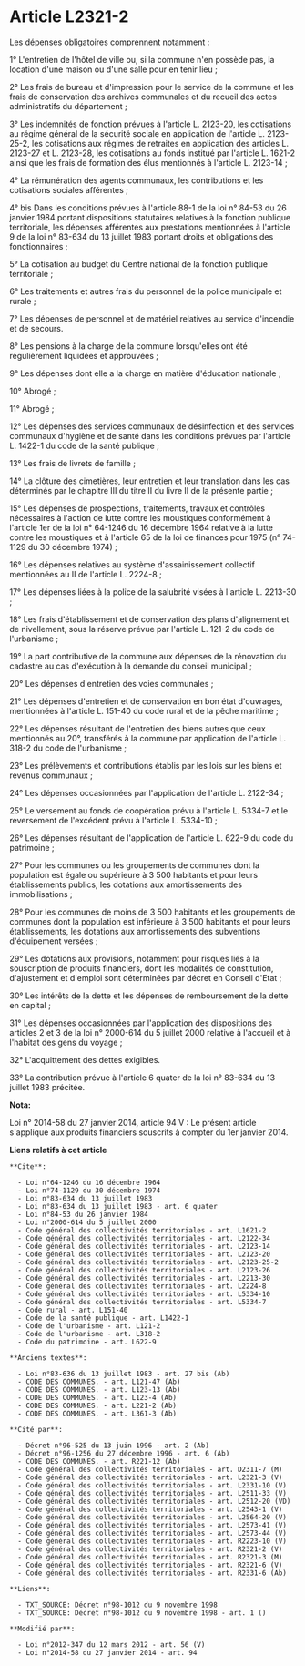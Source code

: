 # Article L2321-2

Les dépenses obligatoires comprennent notamment : 

1° L'entretien de l'hôtel de ville ou, si la commune n'en possède pas, la location d'une maison ou d'une salle pour en tenir
lieu ; 

2° Les frais de bureau et d'impression pour le service de la commune et les frais de conservation des archives communales et
du recueil des actes administratifs du département ; 

3° Les indemnités de fonction prévues à l'article L. 2123-20, les cotisations au régime général de la sécurité sociale en
application de l'article L. 2123-25-2, les cotisations aux régimes de retraites en application des articles L. 2123-27 et L.
2123-28, les cotisations au fonds institué par l'article L. 1621-2 ainsi que les frais de formation des élus mentionnés à
l'article L. 2123-14 ; 

4° La rémunération des agents communaux, les contributions et les cotisations sociales afférentes ; 

4° bis Dans les conditions prévues à l'article 88-1 de la loi n° 84-53 du 26 janvier 1984 portant dispositions statutaires
relatives à la fonction publique territoriale, les dépenses afférentes aux prestations mentionnées à l'article 9 de la loi n°
83-634 du 13 juillet 1983 portant droits et obligations des fonctionnaires ; 

5° La cotisation au budget du Centre national de la fonction publique territoriale ; 

6° Les traitements et autres frais du personnel de la police municipale et rurale ; 

7° Les dépenses de personnel et de matériel relatives au service d'incendie et de secours. 

8° Les pensions à la charge de la commune lorsqu'elles ont été régulièrement liquidées et approuvées ; 

9° Les dépenses dont elle a la charge en matière d'éducation nationale ; 

10° Abrogé ; 

11° Abrogé ; 

12° Les dépenses des services communaux de désinfection et des services communaux d'hygiène et de santé dans les conditions
prévues par l'article L. 1422-1 du code de la santé publique ; 

13° Les frais de livrets de famille ; 

14° La clôture des cimetières, leur entretien et leur translation dans les cas déterminés par le chapitre III du titre II du
livre II de la présente partie ; 

15° Les dépenses de prospections, traitements, travaux et contrôles nécessaires à l'action de lutte contre les moustiques
conformément à l'article 1er de la loi n° 64-1246 du 16 décembre 1964 relative à la lutte contre les moustiques et à
l'article 65 de la loi de finances pour 1975 (n° 74-1129 du 30 décembre 1974) ; 

16° Les dépenses relatives au système d'assainissement collectif mentionnées au II de l'article L. 2224-8 ; 

17° Les dépenses liées à la police de la salubrité visées à l'article L. 2213-30 ; 

18° Les frais d'établissement et de conservation des plans d'alignement et de nivellement, sous la réserve prévue par
l'article L. 121-2 du code de l'urbanisme ; 

19° La part contributive de la commune aux dépenses de la rénovation du cadastre au cas d'exécution à la demande du conseil
municipal ; 

20° Les dépenses d'entretien des voies communales ; 

21° Les dépenses d'entretien et de conservation en bon état d'ouvrages, mentionnées à l'article L. 151-40 du code rural et de
la pêche maritime ; 

22° Les dépenses résultant de l'entretien des biens autres que ceux mentionnés au 20°, transférés à la commune par
application de l'article L. 318-2 du code de l'urbanisme ; 

23° Les prélèvements et contributions établis par les lois sur les biens et revenus communaux ; 

24° Les dépenses occasionnées par l'application de l'article L. 2122-34 ; 

25° Le versement au fonds de coopération prévu à l'article L. 5334-7 et le reversement de l'excédent prévu à l'article L.
5334-10 ; 

26° Les dépenses résultant de l'application de l'article L. 622-9 du code du patrimoine ; 

27° Pour les communes ou les groupements de communes dont la population est égale ou supérieure à 3 500 habitants et pour
leurs établissements publics, les dotations aux amortissements des immobilisations ; 

28° Pour les communes de moins de 3 500 habitants et les groupements de communes dont la population est inférieure à 3 500
habitants et pour leurs établissements, les dotations aux amortissements des subventions d'équipement versées ; 

29° Les dotations aux provisions, notamment pour risques liés à la souscription de produits financiers,  dont les modalités
de constitution, d'ajustement et d'emploi sont déterminées par décret en Conseil d'Etat ; 

30° Les intérêts de la dette et les dépenses de remboursement de la dette en capital ; 

31° Les dépenses occasionnées par l'application des dispositions des articles 2 et 3 de la loi n° 2000-614 du 5 juillet 2000
relative à l'accueil et à l'habitat des gens du voyage ; 

32° L'acquittement des dettes exigibles. 

33° La contribution prévue à l'article 6 quater de la loi n° 83-634 du 13 juillet 1983 précitée.

**Nota:**

Loi n° 2014-58 du 27 janvier 2014, article 94 V : Le présent article s'applique aux produits financiers souscrits à compter
du 1er janvier 2014.

**Liens relatifs à cet article**

	**Cite**:

	  - Loi n°64-1246 du 16 décembre 1964
	  - Loi n°74-1129 du 30 décembre 1974
	  - Loi n°83-634 du 13 juillet 1983
	  - Loi n°83-634 du 13 juillet 1983 - art. 6 quater
	  - Loi n°84-53 du 26 janvier 1984
	  - Loi n°2000-614 du 5 juillet 2000
	  - Code général des collectivités territoriales - art. L1621-2
	  - Code général des collectivités territoriales - art. L2122-34
	  - Code général des collectivités territoriales - art. L2123-14
	  - Code général des collectivités territoriales - art. L2123-20
	  - Code général des collectivités territoriales - art. L2123-25-2
	  - Code général des collectivités territoriales - art. L2123-26
	  - Code général des collectivités territoriales - art. L2213-30
	  - Code général des collectivités territoriales - art. L2224-8
	  - Code général des collectivités territoriales - art. L5334-10
	  - Code général des collectivités territoriales - art. L5334-7
	  - Code rural - art. L151-40
	  - Code de la santé publique - art. L1422-1
	  - Code de l'urbanisme - art. L121-2
	  - Code de l'urbanisme - art. L318-2
	  - Code du patrimoine - art. L622-9

	**Anciens textes**:

	  - Loi n°83-636 du 13 juillet 1983 - art. 27 bis (Ab)
	  - CODE DES COMMUNES. - art. L121-47 (Ab)
	  - CODE DES COMMUNES. - art. L123-13 (Ab)
	  - CODE DES COMMUNES. - art. L123-4 (Ab)
	  - CODE DES COMMUNES. - art. L221-2 (Ab)
	  - CODE DES COMMUNES. - art. L361-3 (Ab)

	**Cité par**:

	  - Décret n°96-525 du 13 juin 1996 - art. 2 (Ab)
	  - Décret n°96-1256 du 27 décembre 1996 - art. 6 (Ab)
	  - CODE DES COMMUNES. - art. R221-12 (Ab)
	  - Code général des collectivités territoriales - art. D2311-7 (M)
	  - Code général des collectivités territoriales - art. L2321-3 (V)
	  - Code général des collectivités territoriales - art. L2331-10 (V)
	  - Code général des collectivités territoriales - art. L2511-33 (V)
	  - Code général des collectivités territoriales - art. L2512-20 (VD)
	  - Code général des collectivités territoriales - art. L2543-1 (V)
	  - Code général des collectivités territoriales - art. L2564-20 (V)
	  - Code général des collectivités territoriales - art. L2573-41 (V)
	  - Code général des collectivités territoriales - art. L2573-44 (V)
	  - Code général des collectivités territoriales - art. R2223-10 (V)
	  - Code général des collectivités territoriales - art. R2321-2 (V)
	  - Code général des collectivités territoriales - art. R2321-3 (M)
	  - Code général des collectivités territoriales - art. R2321-6 (V)
	  - Code général des collectivités territoriales - art. R2331-6 (Ab)

	**Liens**:

	  - TXT_SOURCE: Décret n°98-1012 du 9 novembre 1998
	  - TXT_SOURCE: Décret n°98-1012 du 9 novembre 1998 - art. 1 ()

	**Modifié par**:

	  - Loi n°2012-347 du 12 mars 2012 - art. 56 (V)
	  - Loi n°2014-58 du 27 janvier 2014 - art. 94
